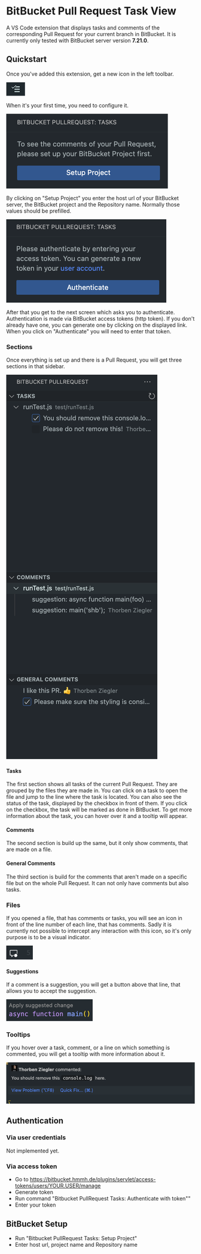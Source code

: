 # BitBucket Pull Request Task View

A VS Code extension that displays tasks and comments of the corresponding Pull Request for your current branch in BitBucket. It is currently only tested with BitBucket server version **7.21.0**.

## Quickstart

Once you've added this extension, get a new icon in the left toolbar.

![Toolbar](https://raw.githubusercontent.com/hmmh/vscode-bitbucket-pullrequest-extension/main/docs/assets/toolbar-icon.png)

When it's your first time, you need to configure it.

![Startup screen](https://raw.githubusercontent.com/hmmh/vscode-bitbucket-pullrequest-extension/main/docs/assets/startup-screen.png)

By clicking on "Setup Project" you enter the host url of your BitBucket server, the BitBucket project and the Repository name. Normally those values should be prefilled.

![Authentication screen](https://raw.githubusercontent.com/hmmh/vscode-bitbucket-pullrequest-extension/main/docs/assets/authentication-screen.png)

After that you get to the next screen which asks you to authenticate. Authentication is made via BitBucket access tokens (http token). If you don't already have one, you can generate one by clicking on the displayed link. When you click on "Authenticate" you will need to enter that token.

### Sections
Once everything is set up and there is a Pull Request, you will get three sections in that sidebar.

![Tasks and Comments](https://raw.githubusercontent.com/hmmh/vscode-bitbucket-pullrequest-extension/main/docs/assets/views.png)

#### Tasks
The first section shows all tasks of the current Pull Request. They are grouped by the files they are made in. You can click on a task to open the file and jump to the line where the task is located.
You can also see the status of the task, displayed by the checkbox in front of them. If you click on the checkbox, the task will be marked as done in BitBucket. 
To get more information about the task, you can hover over it and a tooltip will appear.

#### Comments
The second section is build up the same, but it only show comments, that are made on a file.

#### General Comments
The third section is build for the comments that aren't made on a specific file but on the whole Pull Request. It can not only have comments but also tasks.

### Files
If you opened a file, that has comments or tasks, you will see an icon in front of the line number of each line, that has comments. Sadly it is currently not possible to intercept any interaction with this icon, so it's only purpose is to be a visual indicator.

![Indicator](https://raw.githubusercontent.com/hmmh/vscode-bitbucket-pullrequest-extension/main/docs/assets/indicator.png)

#### Suggestions
If a comment is a suggestion, you will get a button above that line, that allows you to accept the suggestion.

![Accept Suggestion](https://raw.githubusercontent.com/hmmh/vscode-bitbucket-pullrequest-extension/main/docs/assets/accept-suggestion.png)

### Tooltips

If you hover over a task, comment, or a line on which something is commented, you will get a tooltip with more information about it.

![Tooltip](https://raw.githubusercontent.com/hmmh/vscode-bitbucket-pullrequest-extension/main/docs/assets/tooltip.png)

## Authentication

### Via user credentials
Not implemented yet.

### Via access token
* Go to https://bitbucket.hmmh.de/plugins/servlet/access-tokens/users/YOUR.USER/manage
* Generate token
* Run command "Bitbucket PullRequest Tasks: Authenticate with token""
* Enter your token

## BitBucket Setup

* Run "Bitbucket PullRequest Tasks: Setup Project"
* Enter host url, project name and Repository name